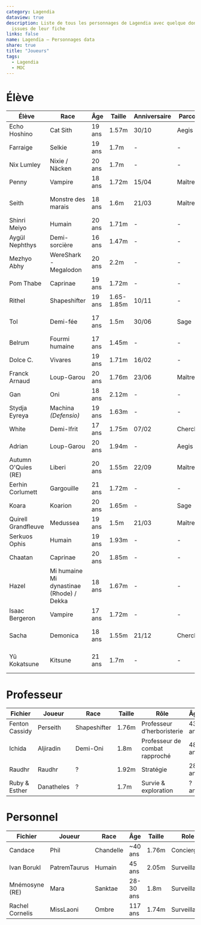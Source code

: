 ```yaml
---
category: Lagendia
dataview: true
description: Liste de tous les personnages de Lagendia avec quelque données
  issues de leur fiche
links: false
name: Lagendia — Personnages data
share: true
title: "Joueurs"
tags:
  - Lagendia
  - MOC
---
```


# Élève

| Élève                                                                                              | Race                                                                    | Âge    | Taille     | Anniversaire | Parcours  | Club                           |
| -------------------------------------------------------------------------------------------------- | ----------------------------------------------------------------------- | ------ | ---------- | ------------ | --------- | ------------------------------ |
| Echo Hoshino             | Cat Sith                                                                | 19 ans | 1.57m      | 30/10        | Aegis     | Jardinage & Journalisme        |
| Farraige                     | Selkie                                                                  | 19 ans | 1.7m       | \-           | \-        | \- & \-                        |
| Nix Lumley                 | Nixie / Näcken                                                          | 20 ans | 1.7m       | \-           | \-        | \- & \-                        |
| Penny                           | Vampire                                                                 | 18 ans | 1.72m      | 15/04        | Maître    | Jardinage & Journalisme        |
| Seith                           | Monstre des marais                                                      | 18 ans | 1.6m       | 21/03        | Maître    | Prestation magique & Duel      |
| Shinri Meiyo             | Humain                                                                  | 20 ans | 1.71m      | \-           | \-        | Sport & Cuisine                |
| Aygül Nephthys         | Demi-sorcière                                                           | 16 ans | 1.47m      | \-           | \-        | Sport & Duel                   |
| Mezhyo Abhy               | WereShark - Megalodon                                                   | 20 ans | 2.2m       | \-           | \-        | Jardinage & Cuisine            |
| Pom Thabe                   | Caprinae                                                                | 19 ans | 1.72m      | \-           | \-        | Jardinage & \-                 |
| Rithel                         | Shapeshifter                                                            | 19 ans | 1.65-1.85m | 10/11        | \-        | Sport & Journalisme            |
| Tol                               | Demi-fée                                                                | 17 ans | 1.5m       | 30/06        | Sage      | Prestation magique & \-        |
| Belrum                          | Fourmi humaine                                                          | 17 ans | 1.45m      | \-           | \-        | \- & \-                        |
| Dolce C.                      | Vivares                                                                 | 19 ans | 1.71m      | 16/02        | \-        | Cuisine & Duel                 |
| Franck Arnaud            | Loup-Garou                                                              | 20 ans | 1.76m      | 23/06        | Maître    | Duel & Cuisine                 |
| Gan                                | Oni                                                                     | 18 ans | 2.12m      | \-           | \-        | \- & \-                        |
| Stydja Eyreya            | Machina _(Defensio)_                                                    | 19 ans | 1.63m      | \-           | \-        | \- & \-                        |
| White                            | Demi-Ifrit                                                              | 17 ans | 1.75m      | 07/02        | Chercheur | Journalisme & \-               |
| Adrian                           | Loup-Garou                                                              | 20 ans | 1.94m      | \-           | Aegis     | Sport & Duel                   |
| Autumn O'Quies (RE) | Liberi | 20 ans | 1.55m      | 22/09        | Maître    | Sport & Duel                   |
| Eerhin Corlumett       | Gargouille                                                              | 21 ans | 1.72m      | \-           | \-        | \- & \-                        |
| Koara                             | Koarion                                                                 | 20 ans | 1.65m      | \-           | Sage      | \- & \-                        |
| Quirell Grandfleuve | Medussea                                                                | 19 ans | 1.5m       | 21/03        | Maître    | Sport & Duel                   |
| Serkuos Ophis             | Humain                                                                  | 19 ans | 1.93m      | \-           | \-        | \- & \-                        |
| Chaatan                        | Caprinae                                                                | 20 ans | 1.85m      | \-           | \-        | Sport & Duel                   |
| Hazel                            | Mi humaine Mi dynastinae (Rhode) / Dekka                                | 18 ans | 1.67m      | \-           | \-        | Journalisme & \-               |
| Isaac Bergeron          | Vampire                                                                 | 17 ans | 1.72m      | \-           | \-        | Cuisine & \-                   |
| Sacha                            | Demonica                                                                | 18 ans | 1.55m      | 21/12        | Chercheur | Jardinage & Prestation magique |
| Yû Kokatsune              | Kitsune                                                                 | 21 ans | 1.7m       | \-           | \-        | Prestation magique & \-        |


# Professeur

| Fichier                                                                               | Joueur     | Race         | Taille | Rôle                           | Âge    | Anniversaire |
| ------------------------------------------------------------------------------------- | ---------- | ------------ | ------ | ------------------------------ | ------ | ------------ |
| Fenton Cassidy | Perseith   | Shapeshifter | 1.76m  | Professeur d’herboristerie     | 43 ans | 02/02        |
| Ichida                 | Aljiradin  | Demi-Oni     | 1.8m   | Professeur de combat rapproché | 48 ans | 14/02        |
| Raudhr                 | Raudhr     | ?            | 1.92m  | Stratégie                      | 28 ans | 31/10        |
| Ruby & Esther   | Danatheles | ?            | 1.7m   | Survie & exploration           | ? ans  | ?            |


# Personnel

| Fichier                                                                                | Joueur       | Race                                                                 | Âge       | Taille | Role         | Anniversaire |
| -------------------------------------------------------------------------------------- | ------------ | -------------------------------------------------------------------- | --------- | ------ | ------------ | ------------ |
| Candace                 | Phil         | Chandelle                                                            | ~40 ans   | 1.76m  | Concierge    | 7/08         |
| Ivan Borukl         | PatremTaurus | Humain                                                               | 45 ans    | 2.05m  | Surveillant  | /            |
| Mnémosyne (RE)   | Mara         | Sanktae | 28-30 ans | 1.8m   | Surveillante | 15/06        |
| Rachel Cornelis | MissLaoni    | Ombre                                                                | 117 ans   | 1.74m  | Surveillant  | 18/03        |


